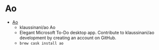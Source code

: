 # Ao
- [Ao](https://github.com/klaussinani/ao)
  -  klaussinani/ao Ao
  - Elegant Microsoft To-Do desktop app. Contribute to klaussinani/ao development by creating an account on GitHub.
  - `brew cask install ao`
